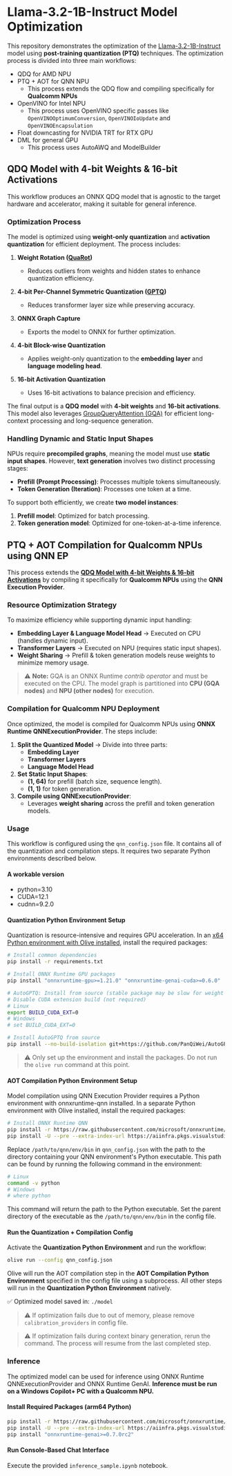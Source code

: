# Llama-3.2-1B-Instruct Model Optimization

This repository demonstrates the optimization of the [Llama-3.2-1B-Instruct](https://huggingface.co/meta-llama/Llama-3.2-1B-Instruct) model using **post-training quantization (PTQ)** techniques. The optimization process is divided into three main workflows:

- QDQ for AMD NPU
- PTQ + AOT for QNN NPU
   + This process extends the QDQ flow and compiling specifically for **Qualcomm NPUs**
- OpenVINO for Intel NPU
   + This process uses OpenVINO specific passes like `OpenVINOOptimumConversion`, `OpenVINOIoUpdate` and `OpenVINOEncapsulation`
- Float downcasting for NVIDIA TRT for RTX GPU
- DML for general GPU
   + This process uses AutoAWQ and ModelBuilder

## **QDQ Model with 4-bit Weights & 16-bit Activations**

This workflow produces an ONNX QDQ model that is agnostic to the target hardware and accelerator, making it suitable for general inference.

### **Optimization Process**

The model is optimized using **weight-only quantization** and **activation quantization** for efficient deployment. The process includes:

1. **Weight Rotation ([QuaRot](https://arxiv.org/abs/2404.00456))**
   - Reduces outliers from weights and hidden states to enhance quantization efficiency.

2. **4-bit Per-Channel Symmetric Quantization ([GPTQ](https://arxiv.org/abs/2210.17323))**
   - Reduces transformer layer size while preserving accuracy.

3. **ONNX Graph Capture**
   - Exports the model to ONNX for further optimization.

4. **4-bit Block-wise Quantization**
   - Applies weight-only quantization to the **embedding layer** and **language modeling head**.

5. **16-bit Activation Quantization**
   - Uses 16-bit activations to balance precision and efficiency.

The final output is a **QDQ model** with **4-bit weights** and **16-bit activations**. This model also leverages [GroupQueryAttention (GQA)](https://github.com/microsoft/onnxruntime/blob/main/docs/ContribOperators.md#com.microsoft.GroupQueryAttention) for efficient long-context processing and long-sequence generation.

### **Handling Dynamic and Static Input Shapes**

NPUs require **precompiled graphs**, meaning the model must use **static input shapes**. However, **text generation** involves two distinct processing stages:

- **Prefill (Prompt Processing)**: Processes multiple tokens simultaneously.
- **Token Generation (Iteration)**: Processes one token at a time.

To support both efficiently, we create **two model instances**:
1. **Prefill model**: Optimized for batch processing.
2. **Token generation model**: Optimized for one-token-at-a-time inference.

## **PTQ + AOT Compilation for Qualcomm NPUs using QNN EP**

This process extends the [**QDQ Model with 4-bit Weights & 16-bit Activations**](#qdq-model-with-4-bit-weights--16-bit-activations) by compiling it specifically for **Qualcomm NPUs** using the **QNN Execution Provider**.

### **Resource Optimization Strategy**

To maximize efficiency while supporting dynamic input handling:

- **Embedding Layer & Language Model Head** → Executed on CPU (handles dynamic input).
- **Transformer Layers** → Executed on NPU (requires static input shapes).
- **Weight Sharing** → Prefill & token generation models reuse weights to minimize memory usage.

> ⚠️ **Note:** GQA is an ONNX Runtime *contrib operator* and must be executed on the CPU. The model graph is partitioned into **CPU (GQA nodes)** and **NPU (other nodes)** for execution.

### **Compilation for Qualcomm NPU Deployment**

Once optimized, the model is compiled for Qualcomm NPUs using **ONNX Runtime QNNExecutionProvider**. The steps include:

1. **Split the Quantized Model** → Divide into three parts:
   - **Embedding Layer**
   - **Transformer Layers**
   - **Language Model Head**
2. **Set Static Input Shapes**:
   - **(1, 64)** for prefill (batch size, sequence length).
   - **(1, 1)** for token generation.
3. **Compile using QNNExecutionProvider**:
   - Leverages **weight sharing** across the prefill and token generation models.

### **Usage**

This workflow is configured using the `qnn_config.json` file. It contains all of the quantization and compilation steps. It requires two separate Python environments described below.

#### A workable version

- python=3.10
- CUDA=12.1
- cudnn=9.2.0

#### Quantization Python Environment Setup

Quantization is resource-intensive and requires GPU acceleration. In an [x64 Python environment with Olive installed](https://github.com/microsoft/Olive/blob/main/examples/README.md#important), install the required packages:

```bash
# Install common dependencies
pip install -r requirements.txt

# Install ONNX Runtime GPU packages
pip install "onnxruntime-gpu>=1.21.0" "onnxruntime-genai-cuda>=0.6.0"

# AutoGPTQ: Install from source (stable package may be slow for weight packing)
# Disable CUDA extension build (not required)
# Linux
export BUILD_CUDA_EXT=0
# Windows
# set BUILD_CUDA_EXT=0

# Install AutoGPTQ from source
pip install --no-build-isolation git+https://github.com/PanQiWei/AutoGPTQ.git
```

> ⚠️ Only set up the environment and install the packages. Do not run the `olive run` command at this point.

#### AOT Compilation Python Environment Setup

Model compilation using QNN Execution Provider requires a Python environment with onnxruntime-qnn installed. In a separate Python environment with Olive installed, install the required packages:

```bash
# Install ONNX Runtime QNN
pip install -r https://raw.githubusercontent.com/microsoft/onnxruntime/refs/heads/main/requirements.txt
pip install -U --pre --extra-index-url https://aiinfra.pkgs.visualstudio.com/PublicPackages/_packaging/ORT-Nightly/pypi/simple onnxruntime-qnn --no-deps
```

Replace `/path/to/qnn/env/bin` in `qnn_config.json` with the path to the directory containing your QNN environment's Python executable. This path can be found by running the following command in the environment:

```bash
# Linux
command -v python
# Windows
# where python
```

This command will return the path to the Python executable. Set the parent directory of the executable as the `/path/to/qnn/env/bin` in the config file.

#### **Run the Quantization + Compilation Config**

Activate the **Quantization Python Environment** and run the workflow:

```bash
olive run --config qnn_config.json
```

Olive will run the AOT compilation step in the **AOT Compilation Python Environment** specified in the config file using a subprocess. All other steps will run in the **Quantization Python Environment** natively.

✅ Optimized model saved in: `./model`

> ⚠️ If optimization fails due to out of memory, please remove `calibration_providers` in config file.

> ⚠️ If optimization fails during context binary generation, rerun the command. The process will resume from the last completed step.

### **Inference**

The optimized model can be used for inference using ONNX Runtime QNNExecutionProvider and ONNX Runtime GenAI. **Inference must be run on a Windows Copilot+ PC with a Qualcomm NPU.**

#### **Install Required Packages (arm64 Python)**
```bash
pip install -r https://raw.githubusercontent.com/microsoft/onnxruntime/refs/heads/main/requirements.txt
pip install -U --pre --extra-index-url https://aiinfra.pkgs.visualstudio.com/PublicPackages/_packaging/ORT-Nightly/pypi/simple onnxruntime-qnn --no-deps
pip install "onnxruntime-genai>=0.7.0rc2"
```

#### **Run Console-Based Chat Interface**
Execute the provided `inference_sample.ipynb` notebook.


